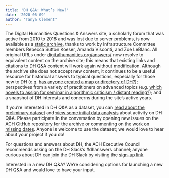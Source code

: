 ```yaml
---
title: 'DH Q&A: What’s New?'
date: '2020-06-09'
author: 'Tanya Clement'
---
```

The Digital Humanities Questions &amp; Answers site, a scholarly forum that was active from 2010 to 2018 and was lost due to server problems, is now available as a [static archive](https://dhanswers.ach.org/), thanks to work by Infrastructure Committee members Rebecca Sutton Koeser, Amanda Visconti, and Zoe LeBlanc. All original URLs under [digitalhumanities.org/answers/](http://digitalhumanities.org/answers/) now resolve to equivalent content on the archive site; this means that existing links and citations to DH Q&amp;A content will work again without modification. Although the archive site does not accept new content, it continues to be a useful resource for historical answers to typical questions, especially for those new to DH (e.g. [has anyone created a map or directory of DH?](https://dhanswers.ach.org/topic/map-or-directory-of-digital-humanists/)); perspectives from a variety of practitioners on advanced topics (e.g. [which novels to assign for seminar in algorithmic criticism / distant reading?](https://dhanswers.ach.org/topic/which-novels-to-assign-for-seminar-in-algorithmic-criticism-distant-reading/)); and a snapshot of DH interests and concerns during the site’s active years.

If you’re interested in DH Q&amp;A as a dataset, you can [read about the preliminary dataset](https://github.com/achorg/DH-Answers-Archive/tree/master/data) and [view some initial data analysis](https://github.com/achorg/DH-Answers-Archive/blob/master/data/README.md#initial-data-analysis) about activity on DH Q&amp;A. Please participate in the conversation by opening new issues on the ACH GitHub repository for the archive or commenting on the [work on missing dates](https://github.com/achorg/DH-Answers-Archive/issues/14). Anyone is welcome to use the dataset; we would love to hear about your project if you do!

For questions and answers about DH, the ACH Executive Council recommends asking on the DH Slack’s #dhanswers channel; anyone curious about DH can join the DH Slack by visiting the [sign-up link](http://tinyurl.com/DHSlack).  

Interested in a new DH Q&amp;A? We’re considering options for launching a new DH Q&amp;A and would love to have your input.